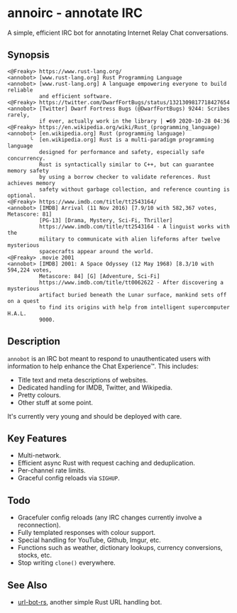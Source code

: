 # annoirc - annotate IRC

A simple, efficient IRC bot for annotating Internet Relay Chat conversations.

## Synopsis

```
<@Freaky> https://www.rust-lang.org/
<annobot> [www.rust-lang.org] Rust Programming Language
<annobot> [www.rust-lang.org] A language empowering everyone to build reliable
          and efficient software.
<@Freaky> https://twitter.com/DwarfFortBugs/status/1321309817718427654
<annobot> [Twitter] Dwarf Fortress Bugs (@DwarfFortBugs) 9244: Scribes rarely,
          if ever, actually work in the library | ❤️69 2020-10-28 04:36
<@Freaky> https://en.wikipedia.org/wiki/Rust_(programming_language)
<annobot> [en.wikipedia.org] Rust (programming language)
       ╰  [en.wikipedia.org] Rust is a multi-paradigm programming language
          designed for performance and safety, especially safe concurrency.
          Rust is syntactically similar to C++, but can guarantee memory safety
          by using a borrow checker to validate references. Rust achieves memory
          safety without garbage collection, and reference counting is optional.
<@Freaky> https://www.imdb.com/title/tt2543164/
<annobot> [IMDB] Arrival (11 Nov 2016) [7.9/10 with 582,367 votes, Metascore: 81]
          [PG-13] [Drama, Mystery, Sci-Fi, Thriller]
          https://www.imdb.com/title/tt2543164 - A linguist works with the
          military to communicate with alien lifeforms after twelve mysterious
          spacecrafts appear around the world.
<@Freaky> .movie 2001
<annobot> [IMDB] 2001: A Space Odyssey (12 May 1968) [8.3/10 with 594,224 votes,
          Metascore: 84] [G] [Adventure, Sci-Fi]
          https://www.imdb.com/title/tt0062622 - After discovering a mysterious
          artifact buried beneath the Lunar surface, mankind sets off on a quest
          to find its origins with help from intelligent supercomputer H.A.L.
          9000.
```

## Description

`annobot` is an IRC bot meant to respond to unauthenticated users with information
to help enhance the Chat Experience™.  This includes:

* Title text and meta descriptions of websites.
* Dedicated handling for IMDB, Twitter, and Wikipedia.
* Pretty colours.
* Other stuff at some point.

It's currently very young and should be deployed with care.

## Key Features

* Multi-network.
* Efficient async Rust with request caching and deduplication.
* Per-channel rate limits.
* Graceful config reloads via `SIGHUP`.

## Todo

* Gracefuler config reloads (any IRC changes currently involve a reconnection).
* Fully templated responses with colour support.
* Special handling for YouTube, Github, Imgur, etc.
* Functions such as weather, dictionary lookups, currency conversions, stocks, etc.
* Stop writing `clone()` everywhere.

## See Also

* [url-bot-rs](https://github.com/nuxeh/url-bot-rs), another simple Rust URL handling bot.
